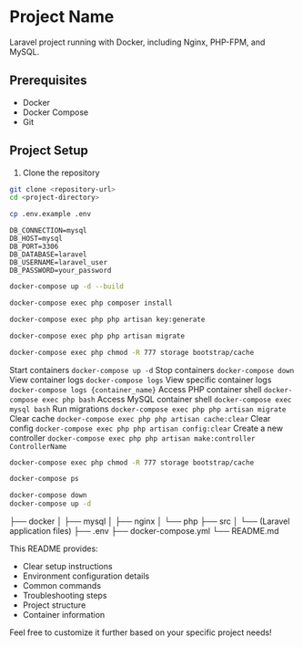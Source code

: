 # Project Name

Laravel project running with Docker, including Nginx, PHP-FPM, and MySQL.

## Prerequisites

-   Docker
-   Docker Compose
-   Git

## Project Setup

1. Clone the repository

```bash
git clone <repository-url>
cd <project-directory>
```

```bash
cp .env.example .env
```

```env
DB_CONNECTION=mysql
DB_HOST=mysql
DB_PORT=3306
DB_DATABASE=laravel
DB_USERNAME=laravel_user
DB_PASSWORD=your_password
```

```bash
docker-compose up -d --build
```

```bash
docker-compose exec php composer install
```

```bash
docker-compose exec php php artisan key:generate
```

```bash
docker-compose exec php php artisan migrate
```

```bash
docker-compose exec php chmod -R 777 storage bootstrap/cache
```

Start containers
`docker-compose up -d`
Stop containers
`docker-compose down`
View container logs
`docker-compose logs`
View specific container logs
`docker-compose logs {container_name}`
Access PHP container shell
`docker-compose exec php bash`
Access MySQL container shell
`docker-compose exec mysql bash`
Run migrations
`docker-compose exec php php artisan migrate`
Clear cache
`docker-compose exec php php artisan cache:clear`
Clear config
`docker-compose exec php php artisan config:clear`
Create a new controller
`docker-compose exec php php artisan make:controller ControllerName`

```bash
docker-compose exec php chmod -R 777 storage bootstrap/cache
```

```bash
docker-compose ps
```

```bash
docker-compose down
docker-compose up -d
```

├── docker
│ ├── mysql
│ ├── nginx
│ └── php
├── src
│ └── (Laravel application files)
├── .env
├── docker-compose.yml
└── README.md

This README provides:

-   Clear setup instructions
-   Environment configuration details
-   Common commands
-   Troubleshooting steps
-   Project structure
-   Container information

Feel free to customize it further based on your specific project needs!
